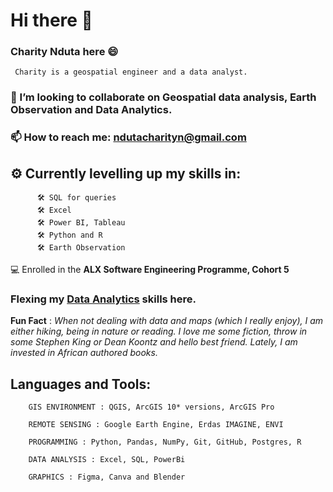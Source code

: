   # Hi there 👋
   ### Charity Nduta here :smile:
     Charity is a geospatial engineer and a data analyst.
     
   ### 🤝 I’m looking to collaborate on __Geospatial data analysis, Earth Observation and Data Analytics__.
 
   ### 📫 How to reach me: ndutacharityn@gmail.com
                           

   ## ⚙ Currently levelling up my skills in:

          🛠 SQL for queries
          🛠 Excel
          🛠 Power BI, Tableau
          🛠 Python and R
          🛠 Earth Observation
          
   💻 Enrolled in the **ALX Software Engineering Programme, Cohort 5**
        
        
   ### Flexing my [Data Analytics](https://github.com/NdutaCharity/Data_Analytics/) skills here.


 
   **Fun Fact** : _When not dealing with data and maps (which I really enjoy), I am either hiking, being in nature or reading.
      I love me some fiction, throw in some Stephen King or Dean  Koontz and hello best friend.
      Lately, I am invested in African authored books._
 

  ## Languages and Tools:
  
        GIS ENVIRONMENT : QGIS, ArcGIS 10* versions, ArcGIS Pro

        REMOTE SENSING : Google Earth Engine, Erdas IMAGINE, ENVI

        PROGRAMMING : Python, Pandas, NumPy, Git, GitHub, Postgres, R

        DATA ANALYSIS : Excel, SQL, PowerBi

        GRAPHICS : Figma, Canva and Blender
